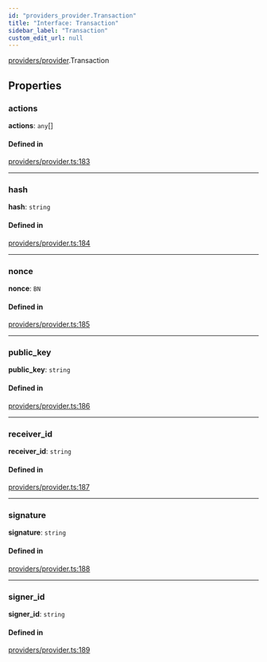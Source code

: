 ```yaml
---
id: "providers_provider.Transaction"
title: "Interface: Transaction"
sidebar_label: "Transaction"
custom_edit_url: null
---
```


[providers/provider](../modules/providers_provider.md).Transaction

## Properties

### actions

 **actions**: `any`[]

#### Defined in

[providers/provider.ts:183](https://github.com/near/near-api-js/blob/ef6d7fbf/packages/near-api-js/src/providers/provider.ts#L183)

___

### hash

 **hash**: `string`

#### Defined in

[providers/provider.ts:184](https://github.com/near/near-api-js/blob/ef6d7fbf/packages/near-api-js/src/providers/provider.ts#L184)

___

### nonce

 **nonce**: `BN`

#### Defined in

[providers/provider.ts:185](https://github.com/near/near-api-js/blob/ef6d7fbf/packages/near-api-js/src/providers/provider.ts#L185)

___

### public\_key

 **public\_key**: `string`

#### Defined in

[providers/provider.ts:186](https://github.com/near/near-api-js/blob/ef6d7fbf/packages/near-api-js/src/providers/provider.ts#L186)

___

### receiver\_id

 **receiver\_id**: `string`

#### Defined in

[providers/provider.ts:187](https://github.com/near/near-api-js/blob/ef6d7fbf/packages/near-api-js/src/providers/provider.ts#L187)

___

### signature

 **signature**: `string`

#### Defined in

[providers/provider.ts:188](https://github.com/near/near-api-js/blob/ef6d7fbf/packages/near-api-js/src/providers/provider.ts#L188)

___

### signer\_id

 **signer\_id**: `string`

#### Defined in

[providers/provider.ts:189](https://github.com/near/near-api-js/blob/ef6d7fbf/packages/near-api-js/src/providers/provider.ts#L189)
